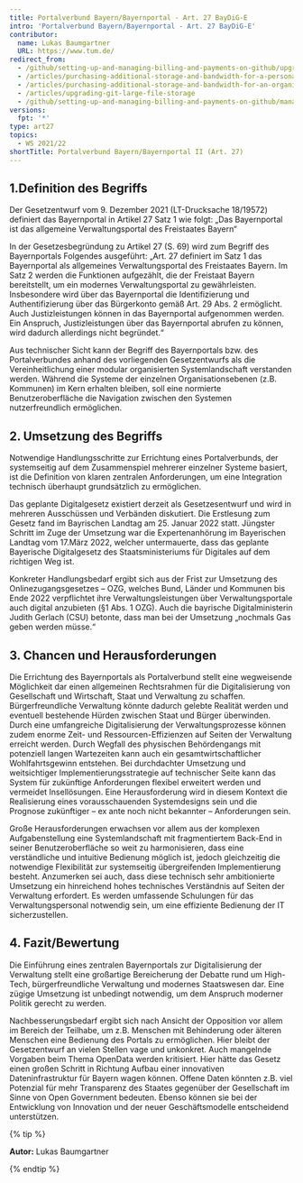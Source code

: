 ```yaml
---
title: Portalverbund Bayern/Bayernportal - Art. 27 BayDiG-E
intro: 'Portalverbund Bayern/Bayernportal - Art. 27 BayDiG-E'
contributor:
  name: Lukas Baumgartner 
  URL: https://www.tum.de/
redirect_from:
  - /github/setting-up-and-managing-billing-and-payments-on-github/upgrading-git-large-file-storage
  - /articles/purchasing-additional-storage-and-bandwidth-for-a-personal-account/
  - /articles/purchasing-additional-storage-and-bandwidth-for-an-organization/
  - /articles/upgrading-git-large-file-storage
  - /github/setting-up-and-managing-billing-and-payments-on-github/managing-billing-for-git-large-file-storage/upgrading-git-large-file-storage
versions:
  fpt: '*'
type: art27
topics:
  - WS 2021/22
shortTitle: Portalverbund Bayern/Bayernportal II (Art. 27)
---
```


## 1.Definition des Begriffs

Der Gesetzentwurf vom 9. Dezember 2021 (LT-Drucksache 18/19572) definiert das Bayernportal in Artikel 27 Satz 1 wie folgt: „Das Bayernportal ist das allgemeine Verwaltungsportal des Freistaates Bayern“  

In der Gesetzesbegründung zu Artikel 27 (S. 69) wird zum Begriff des Bayernportals Folgendes ausgeführt: 
„Art. 27 definiert im Satz 1 das Bayernportal als allgemeines Verwaltungsportal des Freistaates Bayern. Im Satz 2 werden die Funktionen aufgezählt, die der Freistaat Bayern bereitstellt, um ein modernes Verwaltungsportal zu gewährleisten. Insbesondere wird über das Bayernportal die Identifizierung und Authentifizierung über das Bürgerkonto gemäß Art. 29 Abs. 2 ermöglicht. Auch Justizleistungen können in das Bayernportal aufgenommen werden. Ein Anspruch, Justizleistungen über das Bayernportal abrufen zu können, wird dadurch allerdings nicht begründet.“

Aus technischer Sicht kann der Begriff des Bayernportals bzw. des Portalverbundes anhand des vorliegenden Gesetzentwurfs als die Vereinheitlichung einer modular organisierten Systemlandschaft verstanden werden. Während die Systeme der einzelnen Organisationsebenen (z.B. Kommunen) im Kern erhalten bleiben, soll eine normierte Benutzeroberfläche die Navigation zwischen den Systemen nutzerfreundlich ermöglichen. 

## 2. Umsetzung des Begriffs

Notwendige Handlungsschritte zur Errichtung eines Portalverbunds, der systemseitig auf dem Zusammenspiel mehrerer einzelner Systeme basiert, ist die Definition von klaren zentralen Anforderungen, um eine Integration technisch überhaupt grundsätzlich zu ermöglichen. 

Das geplante Digitalgesetz existiert derzeit als Gesetzesentwurf und wird in mehreren Ausschüssen und Verbänden diskutiert. Die Erstlesung zum Gesetz fand im Bayrischen Landtag am 25. Januar 2022 statt. Jüngster Schritt im Zuge der Umsetzung war die Expertenanhörung im Bayerischen Landtag vom 17.März 2022, welcher untermauerte, dass das geplante Bayerische Digitalgesetz des Staatsministeriums für Digitales auf dem richtigen Weg ist. 

Konkreter Handlungsbedarf ergibt sich aus der Frist zur Umsetzung des Onlinezugangsgesetzes – OZG, welches Bund, Länder und Kommunen bis Ende 2022 verpflichtet ihre Verwaltungsleistungen über Verwaltungsportale auch digital anzubieten (§1 Abs. 1 OZG). Auch die bayrische Digitalministerin Judith Gerlach (CSU) betonte, dass man bei der Umsetzung „nochmals Gas geben werden müsse.“

## 3. Chancen und Herausforderungen

Die Errichtung des Bayernportals als Portalverbund stellt eine wegweisende Möglichkeit dar einen allgemeinen Rechtsrahmen für die Digitalisierung von Gesellschaft und Wirtschaft, Staat und Verwaltung zu schaffen. Bürgerfreundliche Verwaltung könnte dadurch gelebte Realität werden und eventuell bestehende Hürden zwischen Staat und Bürger überwinden. Durch eine umfangreiche Digitalisierung der Verwaltungsprozesse können zudem enorme Zeit- und Ressourcen-Effizienzen auf Seiten der Verwaltung erreicht werden. Durch Wegfall des physischen Behördengangs mit potenziell langen Wartezeiten kann auch ein gesamtwirtschaftlicher Wohlfahrtsgewinn entstehen.
Bei durchdachter Umsetzung und weitsichtiger Implementierungsstrategie auf technischer Seite kann das System für zukünftige Anforderungen flexibel erweitert werden und vermeidet Insellösungen. Eine Herausforderung wird in diesem Kontext die Realisierung eines vorausschauenden Systemdesigns sein und die Prognose zukünftiger – ex ante noch nicht bekannter – Anforderungen sein.

Große Herausforderungen erwachsen vor allem aus der komplexen Aufgabenstellung eine Systemlandschaft mit fragmentiertem Back-End in seiner Benutzeroberfläche so weit zu harmonisieren, dass eine verständliche und intuitive Bedienung möglich ist, jedoch gleichzeitig die notwendige Flexibilität zur systemseitig übergreifenden Implementierung besteht. Anzumerken sei auch, dass diese technisch sehr ambitionierte Umsetzung ein hinreichend hohes technisches Verständnis auf Seiten der Verwaltung erfordert. Es werden umfassende Schulungen für das Verwaltungspersonal notwendig sein, um eine effiziente Bedienung der IT sicherzustellen.

## 4. Fazit/Bewertung

Die Einführung eines zentralen Bayernportals zur Digitalisierung der Verwaltung stellt eine großartige Bereicherung der Debatte rund um High-Tech, bürgerfreundliche Verwaltung und modernes Staatswesen dar. Eine zügige Umsetzung ist unbedingt notwendig, um dem Anspruch moderner Politik gerecht zu werden. 

Nachbesserungsbedarf ergibt sich nach Ansicht der Opposition vor allem im Bereich der Teilhabe, um z.B. Menschen mit Behinderung oder älteren Menschen eine Bedienung des Portals zu ermöglichen. Hier bleibt der Gesetzentwurf an vielen Stellen vage und unkonkret. 
Auch mangelnde Vorgaben beim Thema OpenData werden kritisiert. Hier hätte das Gesetz einen großen Schritt in Richtung Aufbau einer innovativen Dateninfrastruktur für Bayern wagen können. Offene Daten könnten z.B. viel Potenzial für mehr Transparenz des Staates gegenüber der Gesellschaft im Sinne von Open Government bedeuten. Ebenso können sie bei der Entwicklung von Innovation und der neuer Geschäftsmodelle entscheidend unterstützen.


{% tip %}

**Autor:** Lukas Baumgartner

{% endtip %}
